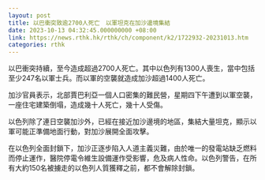 ```yaml
---
layout: post
title: 以巴衝突致逾2700人死亡　以軍坦克在加沙邊境集結
date: 2023-10-13 04:32:45.000000000 +08:00
link: https://news.rthk.hk/rthk/ch/component/k2/1722932-20231013.htm
categories: rthk
---
```


以巴衝突持續，至今造成超過2700人死亡。其中以色列有1300人喪生，當中包括至少247名以軍士兵。而以軍的空襲就造成加沙超過1400人死亡。

加沙官員表示，北部賈巴利亞一個人口密集的難民營，星期四下午遭到以軍空襲，一座住宅建築倒塌，造成幾十人死亡，幾十人受傷。

以色列除了連日空襲加沙外，已經在接近加沙邊境的地區，集結大量坦克，顯示以軍可能正準備地面行動，對加沙展開全面攻擊。

在以色列全面封鎖下，加沙正逐步陷入人道主義災難，由於唯一的發電站缺乏燃料而停止運作，醫院停電令維生設備運作受影響，危及病人性命。以色列警告，在所有大約150名被擄走的以色列人質獲釋之前，都不會解除封鎖。
